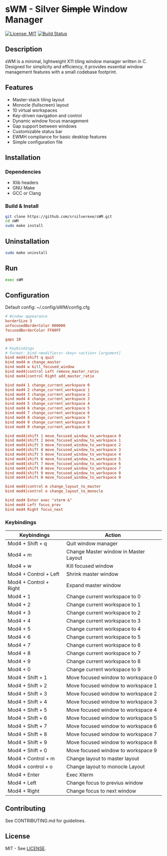 # sWM - Silver ~~Simple~~ Window Manager

[![License: MIT](https://img.shields.io/badge/License-MIT-yellow.svg)](LICENSE)
[![Build Status](https://github.com/srsilverexe/sWM/actions/workflows/build.yml/badge.svg)](https://github.com/srsilverexe/sWM/actions)

## Description

sWM is a minimal, lightweight X11 tiling window manager written in C. Designed for simplicity and efficiency, it provides essential window management features with a small codebase footprint.

## Features

- Master-stack tiling layout
- Monocle (fullscreen) layout
- 10 virtual workspaces
- Key-driven navigation and control
- Dynamic window focus management
- Gap support between windows
- Customizable status bar
- EWMH compliance for basic desktop features
- Simple configuration file

## Installation

### Dependencies
- Xlib headers
- GNU Make
- GCC or Clang

### Build & Install
```bash
git clone https://github.com/srsilverexe/sWM.git
cd sWM
sudo make install
```

## Uninstallation

```bash
sudo make uninstall
```

## Run

```bash
exec sWM
```

## Configuration
Default config: ~/.config/sWM/config.cfg

```cfg
# Window appearance
borderSize 3
unfocusedBorderColor 000000
focusedBorderColor FF00FF

gaps 10

# Keybindings
# Format: bind <modifiers> <key> <action> [argument]
bind mod4|shift q quit
bind mod4 m change_master
bind mod4 w kill_focused_window
bind mod4|control Left remove_master_ratio
bind mod4|control Right add_master_ratio

bind mod4 1 change_current_workspace 0
bind mod4 2 change_current_workspace 1
bind mod4 3 change_current_workspace 2
bind mod4 4 change_current_workspace 3
bind mod4 5 change_current_workspace 4
bind mod4 6 change_current_workspace 5
bind mod4 7 change_current_workspace 6
bind mod4 8 change_current_workspace 7
bind mod4 9 change_current_workspace 8
bind mod4 0 change_current_workspace 9

bind mod4|shift 1 move_focused_window_to_workspace 0
bind mod4|shift 2 move_focused_window_to_workspace 1
bind mod4|shift 3 move_focused_window_to_workspace 2
bind mod4|shift 4 move_focused_window_to_workspace 3
bind mod4|shift 5 move_focused_window_to_workspace 4
bind mod4|shift 6 move_focused_window_to_workspace 5
bind mod4|shift 7 move_focused_window_to_workspace 6
bind mod4|shift 8 move_focused_window_to_workspace 7
bind mod4|shift 9 move_focused_window_to_workspace 8
bind mod4|shift 0 move_focused_window_to_workspace 9

bind mod4|control m change_layout_to_master
bind mod4|control o change_layout_to_monocle

bind mod4 Enter exec "xterm &"
bind mod4 Left focus_prev
bind mod4 Right focus_next
```
### Keybindings

|       Keybindings      |                Action                 |
|------------------------|---------------------------------------|
| Mod4 + Shift + q       | Quit window manager                   |
| Mod4 + m               | Change Master window in Master Layout |
| Mod4 + w               | Kill focused window                   |
| Mod4 + Control + Left  | Shrink master window                  |
| Mod4 + Control + Right | Expand master window                  |
| Mod4 + 1               | Change current workspace to 0         |
| Mod4 + 2               | Change current workspace to 1         |
| Mod4 + 3               | Change current workspace to 2         |
| Mod4 + 4               | Change current workspace to 3         |
| Mod4 + 5               | Change current workspace to 4         |
| Mod4 + 6               | Change current workspace to 5         |
| Mod4 + 7               | Change current workspace to 6         |
| Mod4 + 8               | Change current workspace to 7         |
| Mod4 + 9               | Change current workspace to 8         |
| Mod4 + 0               | Change current workspace to 9         |
| Mod4 + Shift + 1       | Move focused window to workspace 0    |
| Mod4 + Shift + 2       | Move focused window to workspace 1    |
| Mod4 + Shift + 3       | Move focused window to workspace 2    |
| Mod4 + Shift + 4       | Move focused window to workspace 3    |
| Mod4 + Shift + 5       | Move focused window to workspace 4    |
| Mod4 + Shift + 6       | Move focused window to workspace 5    |
| Mod4 + Shift + 7       | Move focused window to workspace 6    |
| Mod4 + Shift + 8       | Move focused window to workspace 7    |
| Mod4 + Shift + 9       | Move focused window to workspace 8    |
| Mod4 + Shift + 0       | Move focused window to workspace 9    |
| Mod4 + Control + m     | Change layout to master layout        |
| Mod4 + control + o     | Change layout to monocle Layout       |
| Mod4 + Enter           | Exec Xterm                            |
| Mod4 + Left            | Change focus to previus window        |
| Mod4 + Right           | Change focus to next window           |


## Contributing

See CONTRIBUTING.md for guidelines.

## License
MIT - See [LICENSE](LICENSE).
